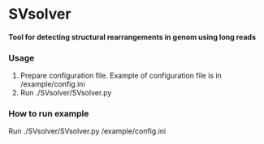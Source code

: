 # SVsolver
#### Tool for detecting structural rearrangements in genom using long reads

### Usage
1. Prepare configuration file. Example of configuration file is in /example/config.ini
2. Run ./SVsolver/SVsolver.py <path to configuration file>

### How to run example
Run ./SVsolver/SVsolver.py /example/config.ini
